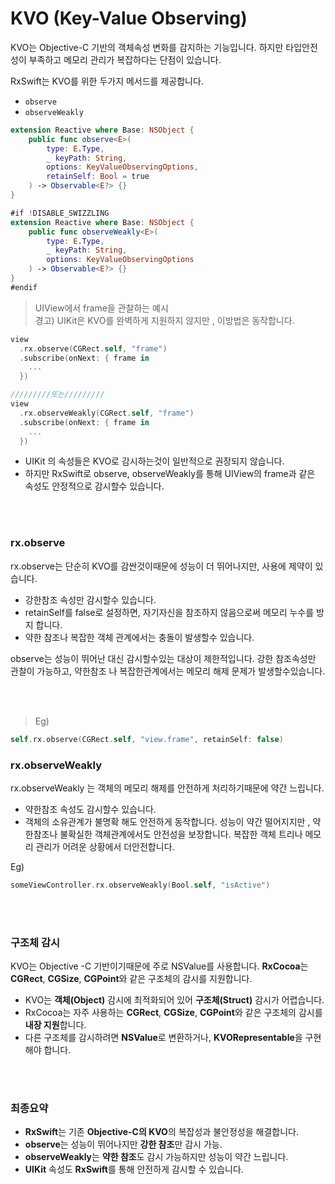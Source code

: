 # KVO (Key-Value Observing)

KVO는 Objective-C 기반의 객체속성 변화를 감지하는 기능입니다. 하지만 타입안전성이 부족하고 메모리 관리가 복잡하다는 단점이 있습니다. 

RxSwift는 KVO를 위한 두가지 메서드를 제공합니다.
- `observe`
- `observeWeakly`

```swift
extension Reactive where Base: NSObject {
    public func observe<E>(
        type: E.Type,
        _ keyPath: String,
        options: KeyValueObservingOptions,
        retainSelf: Bool = true
    ) -> Observable<E?> {}
} 

#if !DISABLE_SWIZZLING
extension Reactive where Base: NSObject {
    public func observeWeakly<E>(
        type: E.Type,
        _ keyPath: String,
        options: KeyValueObservingOptions
    ) -> Observable<E?> {}
}
#endif
```


> UIView에서 frame을 관찰하는 예시  
> 경고) UIKit은 KVO를 완벽하게 지원하지 않지만 , 이방법은 동작합니다. 


```swift
view
  .rx.observe(CGRect.self, "frame")
  .subscribe(onNext: { frame in
    ...
  })

/////////또는/////////
view
  .rx.observeWeakly(CGRect.self, "frame")
  .subscribe(onNext: { frame in
    ...
  })
```
- UIKit 의 속성들은 KVO로 감시하는것이 일반적으로 권장되지 않습니다.
- 하지만 RxSwift로 observe, observeWeakly를 통해 UIView의 frame과 같은 속성도 안정적으로 감시할수 있습니다.

</br>
</br>

### rx.observe

rx.observe는 단순히 KVO를 감싼것이때문에 성능이 더 뛰어나지만, 사용에 제약이 있습니다.
- 강한참조 속성만 감시할수 있습니다.
- retainSelf를 false로 설정하면, 자기자신을 참조하지 않음으로써 메모리 누수를 방지 합니다.
- 약한 참조나 복잡한 객체 관계에서는 충돌이 발생할수 있습니다.

observe는 성능이 뛰어난 대신 감시할수있는 대상이 제한적입니다.
강한 참조속성만 관찰이 가능하고, 약한참조 나 복잡한관계에서는 메모리 해제 문제가 발생할수있습니다.

</br>
</br>


> Eg)
```swift
self.rx.observe(CGRect.self, "view.frame", retainSelf: false)
```

### rx.observeWeakly

rx.observeWeakly 는 객체의 메모리 해제를 안전하게 처리하기때문에 약간 느립니다.
- 약한참조 속성도 감시할수 있습니다.
- 객체의 소유관계가 불명확 해도 안전하게 동작합니다.
성능이 약간 떨어지지만 , 약한참조나 불확실한 객체관계에서도 안전성을 보장합니다.
복잡한 객체 트리나 메모리 관리가 어려운 상황에서 더안전합니다.

Eg)
```swift
someViewController.rx.observeWeakly(Bool.self, "isActive") 
```

</br>
</br>



### 구조체 감시

KVO는 Objective -C 기반이기때문에 주로 NSValue를 사용합니다.
**RxCocoa**는 **CGRect**, **CGSize**, **CGPoint**와 같은 구조체의 감시를 지원합니다.

- KVO는 **객체(Object)** 감시에 최적화되어 있어 **구조체(Struct)** 감시가 어렵습니다.
- RxCocoa는 자주 사용하는 **CGRect**, **CGSize**, **CGPoint**와 같은 구조체의 감시를 **내장 지원**합니다.
- 다른 구조체를 감시하려면 **NSValue**로 변환하거나, **KVORepresentable**을 구현해야 합니다.

</br>
</br>

### 최종요약

- **RxSwift**는 기존 **Objective-C의 KVO**의 복잡성과 불안정성을 해결합니다.
- **observe**는 성능이 뛰어나지만 **강한 참조**만 감시 가능.
- **observeWeakly**는 **약한 참조**도 감시 가능하지만 성능이 약간 느립니다.
- **UIKit** 속성도 **RxSwift**를 통해 안전하게 감시할 수 있습니다.





